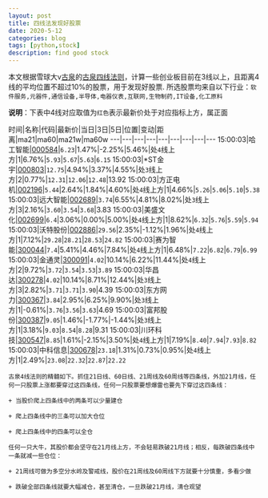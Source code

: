 ```yaml
---
layout: post
title: 四线法发现好股票
date: 2020-5-12
categories: blog
tags: [python,stock]
description: find good stock
---
```



本文根据雪球大v[古泉](https://xueqiu.com/u/7148646888)的[古泉四线法则](https://xueqiu.com/7148646888/130498192)，计算一些创业板目前在3线以上，且距离4线的平均位置不超过10%的股票，用于发现好股票.
所选股票均来自以下行业：`软件服务,元器件,通信设备,半导体,电器仪表,互联网,生物制药,IT设备,化工原料`

**说明**：下表中4线对应取值为`红色`表示最新价处于对应指标上方，属正面


时间|名称|代码|最新价|当日|3日|5日|位置|变动|距离|ma21|ma60|ma21w|ma60w
---|---|---|---|---|---|---|---|---
15:00:03|哈工智能|[000584](https://xueqiu.com/S/SZ000584)|`6.23`|1.47%|-2.25%|5.46%|处`4`线上方|1|6.76%|`5.93`|`5.67`|`5.63`|`6.15`
15:00:03|*ST金宇|[000803](https://xueqiu.com/S/SZ000803)|`12.75`|4.94%|3.37%|4.55%|处`3`线上方|2|0.77%|`12.31`|`12.06`|`12.48`|13.92
15:00:03|方正电机|[002196](https://xueqiu.com/S/SZ002196)|`5.44`|2.64%|1.84%|4.60%|处`4`线上方|1|4.66%|`5.26`|`5.06`|`5.10`|`5.38`
15:00:03|远大智能|[002689](https://xueqiu.com/S/SZ002689)|`3.74`|6.55%|4.81%|8.02%|处`3`线上方|3|2.16%|`3.60`|`3.54`|`3.68`|3.83
15:00:03|美盛文化|[002699](https://xueqiu.com/S/SZ002699)|`6.4`|3.06%|0.00%|5.00%|处`4`线上方|1|8.62%|`6.32`|`5.76`|`5.59`|`5.94`
15:00:03|沃特股份|[002886](https://xueqiu.com/S/SZ002886)|`29.56`|2.35%|-1.12%|1.96%|处`4`线上方|1|7.12%|`29.28`|`28.21`|`28.53`|`24.82`
15:00:03|赛为智能|[300044](https://xueqiu.com/S/SZ300044)|`7.4`|5.41%|4.46%|7.84%|处`4`线上方|1|6.48%|`7.22`|`6.82`|`6.79`|`6.99`
15:00:03|金通灵|[300091](https://xueqiu.com/S/SZ300091)|`4.02`|10.14%|6.22%|11.44%|处`4`线上方|2|9.72%|`3.72`|`3.54`|`3.53`|`3.89`
15:00:03|华昌达|[300278](https://xueqiu.com/S/SZ300278)|`4.02`|10.14%|8.71%|12.44%|处`3`线上方|3|2.82%|`3.71`|`3.71`|`3.90`|4.39
15:00:03|东方网力|[300367](https://xueqiu.com/S/SZ300367)|`3.84`|2.95%|6.25%|9.90%|处`3`线上方|1|-0.61%|`3.76`|`3.56`|`3.63`|4.69
15:00:03|富邦股份|[300387](https://xueqiu.com/S/SZ300387)|`9.05`|1.46%|-1.77%|-1.44%|处`3`线上方|1|3.18%|`9.03`|`8.54`|`8.28`|9.31
15:00:03|川环科技|[300547](https://xueqiu.com/S/SZ300547)|`8.85`|1.61%|-2.15%|3.50%|处`4`线上方|1|7.19%|`8.40`|`7.94`|`7.93`|`8.82`
15:00:03|中科信息|[300678](https://xueqiu.com/S/SZ300678)|`23.18`|1.31%|0.73%|0.95%|处`4`线上方|1|2.49%|`23.08`|`22.32`|`22.87`|`22.22`

```
古泉4线法则的精髓如下。抓住21日线、60日线、21周线及60周线等四条线，外加21月线，任何一只股票上涨都要穿过这四条线，任何一只股票要想爆雷也要先下穿过这四条线：

+ 当股价爬上四条线中的两条可以少量建仓

+ 爬上四条线中的三条可以加大仓位

+ 爬上四条线中的四条可以全仓

任何一只大牛，其股价都会坚守在21月线上方，不会轻易跌破21月线；相反，每跌破四条线中一条就减一些仓位：

+ 21周线可做为多空分水岭及警戒线，股价在21周线及60周线下方就要十分慎重，多看少做

+ 跌破全部四条线就要大幅减仓，甚至清仓，一旦跌破21月线，清仓观望
```